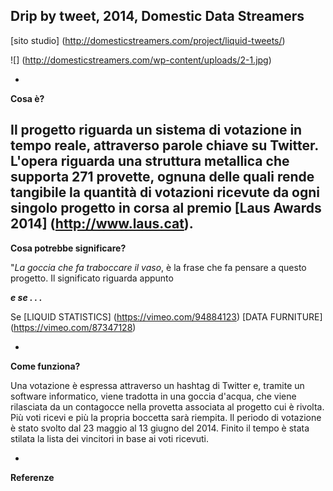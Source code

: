 ## Drip by tweet, 2014, Domestic Data Streamers

[sito studio] (http://domesticstreamers.com/project/liquid-tweets/)

![] (http://domesticstreamers.com/wp-content/uploads/2-1.jpg)

-

**Cosa è?**

Il progetto riguarda un sistema di votazione in tempo reale, attraverso parole chiave su Twitter. L'opera riguarda una struttura metallica che supporta 271 provette, ognuna delle quali rende tangibile la quantità di votazioni ricevute da ogni singolo progetto in corsa al premio [Laus Awards 2014] (http://www.laus.cat).
-

**Cosa potrebbe significare?**

"*La goccia che fa traboccare il vaso*, è la frase che fa pensare a questo progetto. Il significato riguarda appunto 

***e se . . .***

Se [LIQUID STATISTICS] (https://vimeo.com/94884123)
[DATA FURNITURE] (https://vimeo.com/87347128)

-


**Come funziona?**

Una votazione è espressa attraverso un hashtag di Twitter e, tramite un software informatico, viene tradotta in una goccia d'acqua, che viene rilasciata da un contagocce nella provetta associata al progetto cui è rivolta. Più voti ricevi e più la propria boccetta sarà riempita. Il periodo di votazione è stato svolto dal 23 maggio al 13 giugno del 2014. Finito il tempo è stata stilata la lista dei vincitori in base ai voti ricevuti.



-

**Referenze**
